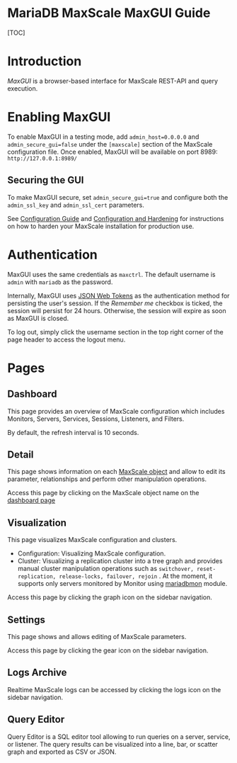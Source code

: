 # MariaDB MaxScale MaxGUI Guide

[TOC]

# Introduction

_MaxGUI_ is a browser-based interface for MaxScale REST-API and query execution.

# Enabling MaxGUI

To enable MaxGUI in a testing mode, add `admin_host=0.0.0.0` and
`admin_secure_gui=false` under the `[maxscale]` section of the MaxScale
configuration file. Once enabled, MaxGUI will be available on port 8989:
`http://127.0.0.1:8989/`

## Securing the GUI

To make MaxGUI secure, set `admin_secure_gui=true` and configure both the
`admin_ssl_key` and `admin_ssl_cert` parameters.

See [Configuration Guide](./Configuration-Guide.md) and
[Configuration and Hardening](../Tutorials/REST-API-Tutorial.md#configuration-and-hardening)
for instructions on how to harden your MaxScale installation for production use.

# Authentication

MaxGUI uses the same credentials as `maxctrl`. The default username is `admin`
with `mariadb` as the password.

Internally, MaxGUI uses [JSON Web Tokens](https://jwt.io/introduction/) as the
authentication method for persisting the user's session. If the _Remember me_
checkbox is ticked, the session will persist for 24 hours. Otherwise, the
session will expire as soon as MaxGUI is closed.

To log out, simply click the username section in the top right corner of the
page header to access the logout menu.

# Pages

## Dashboard

This page provides an overview of MaxScale configuration which includes
Monitors, Servers, Services, Sessions, Listeners, and Filters.

By default, the refresh interval is 10 seconds.

## Detail

This page shows information on each
[MaxScale object](./Configuration-Guide.md#objects) and allow to edit its
parameter, relationships and perform other manipulation operations.

Access this page by clicking on the MaxScale object name on the
[dashboard page](#dashboard)

## Visualization

This page visualizes MaxScale configuration and clusters.

- Configuration: Visualizing MaxScale configuration.
- Cluster: Visualizing a replication cluster into a tree graph and provides
  manual cluster manipulation operations such as
  `switchover, reset-replication, release-locks, failover, rejoin` . At the
  moment, it supports only servers monitored by Monitor using
  [mariadbmon](../Monitors/MariaDB-Monitor.md) module.

Access this page by clicking the graph icon on the sidebar navigation.

## Settings

This page shows and allows editing of MaxScale parameters.

Access this page by clicking the gear icon on the sidebar navigation.

## Logs Archive

Realtime MaxScale logs can be accessed by clicking the logs icon on the sidebar
navigation.

## Query Editor

Query Editor is a SQL editor tool allowing to run queries on a server, service,
or listener. The query results can be visualized into a line, bar, or scatter
graph and exported as CSV or JSON.
